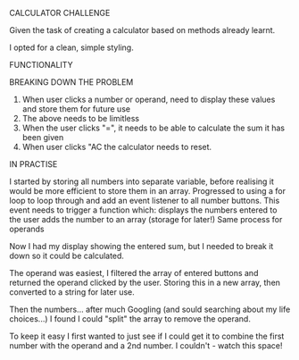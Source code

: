 CALCULATOR CHALLENGE

Given the task of creating a calculator based on methods already learnt.

I opted for a clean, simple styling.

FUNCTIONALITY

BREAKING DOWN THE PROBLEM

1. When user clicks a number or operand, need to display these values and store them for future use
2. The above needs to be limitless
3. When the user clicks "=", it needs to be able to calculate the sum it has been given
4. When user clicks "AC the calculator needs to reset.

IN PRACTISE

I started by storing all numbers into separate variable, before realising it would be more efficient to store them in an array.
Progressed to using a for loop to loop through and add an event listener to all number buttons.
This event needs to trigger a function which:
  displays the numbers entered to the user
  adds the number to an array (storage for later!)
Same process for operands

Now I had my display showing the entered sum, but I needed to break it down so it could be calculated.

The operand was easiest, I filtered the array of entered buttons and returned the operand clicked by the user. Storing this in a new array, then converted to a string for later use.

Then the numbers... after much Googling (and sould searching about my life choices...) I found I could "split" the array to remove the operand.
  
To keep it easy I first wanted to just see if I could get it to combine the first number with the operand and a 2nd number. I couldn't - watch this space!
